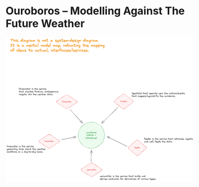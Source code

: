 # Ouroboros – Modelling Against The Future Weather

![Mental Mapping of Ouroboros.png](Mental%20Mapping%20of%20Ouroboros.png)
